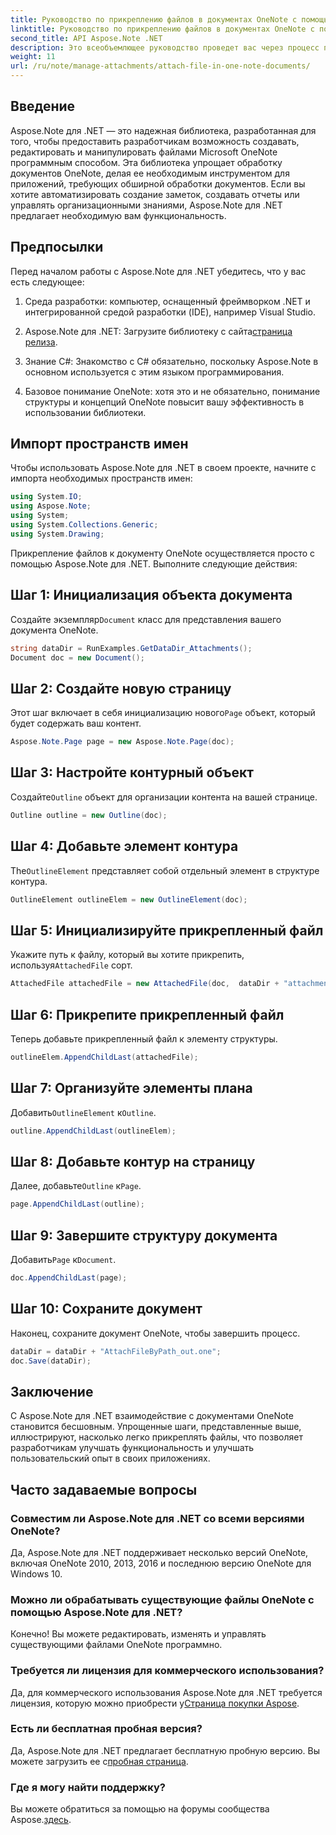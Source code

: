 ```yaml
---
title: Руководство по прикреплению файлов в документах OneNote с помощью Aspose.Note
linktitle: Руководство по прикреплению файлов в документах OneNote с помощью Aspose.Note
second_title: API Aspose.Note .NET
description: Это всеобъемлющее руководство проведет вас через процесс программного прикрепления файлов к документам OneNote, что позволит вам улучшить ваши задачи по созданию заметок и управлению документами. С четкими пошаговыми инструкциями и полезными часто задаваемыми вопросами.
weight: 11
url: /ru/note/manage-attachments/attach-file-in-one-note-documents/
---
```

## Введение

Aspose.Note для .NET — это надежная библиотека, разработанная для того, чтобы предоставить разработчикам возможность создавать, редактировать и манипулировать файлами Microsoft OneNote программным способом. Эта библиотека упрощает обработку документов OneNote, делая ее необходимым инструментом для приложений, требующих обширной обработки документов. Если вы хотите автоматизировать создание заметок, создавать отчеты или управлять организационными знаниями, Aspose.Note для .NET предлагает необходимую вам функциональность.

## Предпосылки

Перед началом работы с Aspose.Note для .NET убедитесь, что у вас есть следующее:

1. Среда разработки: компьютер, оснащенный фреймворком .NET и интегрированной средой разработки (IDE), например Visual Studio.
  
2.  Aspose.Note для .NET: Загрузите библиотеку с сайта[страница релиза](https://releases.aspose.com/note/net/).

3. Знание C#: Знакомство с C# обязательно, поскольку Aspose.Note в основном используется с этим языком программирования.

4. Базовое понимание OneNote: хотя это и не обязательно, понимание структуры и концепций OneNote повысит вашу эффективность в использовании библиотеки.

## Импорт пространств имен

Чтобы использовать Aspose.Note для .NET в своем проекте, начните с импорта необходимых пространств имен:

```csharp
using System.IO;
using Aspose.Note;
using System;
using System.Collections.Generic;
using System.Drawing;
```

Прикрепление файлов к документу OneNote осуществляется просто с помощью Aspose.Note для .NET. Выполните следующие действия:

## Шаг 1: Инициализация объекта документа

 Создайте экземпляр`Document` класс для представления вашего документа OneNote.

```csharp
string dataDir = RunExamples.GetDataDir_Attachments();
Document doc = new Document();
```

## Шаг 2: Создайте новую страницу

 Этот шаг включает в себя инициализацию нового`Page` объект, который будет содержать ваш контент.

```csharp
Aspose.Note.Page page = new Aspose.Note.Page(doc);
```

## Шаг 3: Настройте контурный объект

 Создайте`Outline` объект для организации контента на вашей странице.

```csharp
Outline outline = new Outline(doc);
```

## Шаг 4: Добавьте элемент контура

 The`OutlineElement` представляет собой отдельный элемент в структуре контура.

```csharp
OutlineElement outlineElem = new OutlineElement(doc);
```

## Шаг 5: Инициализируйте прикрепленный файл

 Укажите путь к файлу, который вы хотите прикрепить, используя`AttachedFile` сорт.

```csharp
AttachedFile attachedFile = new AttachedFile(doc,  dataDir + "attachment.txt");
```

## Шаг 6: Прикрепите прикрепленный файл

Теперь добавьте прикрепленный файл к элементу структуры.

```csharp
outlineElem.AppendChildLast(attachedFile);
```

## Шаг 7: Организуйте элементы плана

 Добавить`OutlineElement` к`Outline`.

```csharp
outline.AppendChildLast(outlineElem);
```

## Шаг 8: Добавьте контур на страницу

 Далее, добавьте`Outline` к`Page`.

```csharp
page.AppendChildLast(outline);
```

## Шаг 9: Завершите структуру документа

 Добавить`Page` к`Document`.

```csharp
doc.AppendChildLast(page);
```

## Шаг 10: Сохраните документ

Наконец, сохраните документ OneNote, чтобы завершить процесс.

```csharp
dataDir = dataDir + "AttachFileByPath_out.one";
doc.Save(dataDir);
```

## Заключение

С Aspose.Note для .NET взаимодействие с документами OneNote становится бесшовным. Упрощенные шаги, представленные выше, иллюстрируют, насколько легко прикреплять файлы, что позволяет разработчикам улучшать функциональность и улучшать пользовательский опыт в своих приложениях.

## Часто задаваемые вопросы

### Совместим ли Aspose.Note для .NET со всеми версиями OneNote?

Да, Aspose.Note для .NET поддерживает несколько версий OneNote, включая OneNote 2010, 2013, 2016 и последнюю версию OneNote для Windows 10.

### Можно ли обрабатывать существующие файлы OneNote с помощью Aspose.Note для .NET?

Конечно! Вы можете редактировать, изменять и управлять существующими файлами OneNote программно.

### Требуется ли лицензия для коммерческого использования?

 Да, для коммерческого использования Aspose.Note для .NET требуется лицензия, которую можно приобрести у[Страница покупки Aspose](https://purchase.conholdate.com/buy).

### Есть ли бесплатная пробная версия?

 Да, Aspose.Note для .NET предлагает бесплатную пробную версию. Вы можете загрузить ее с[пробная страница](https://releases.aspose.com/).

### Где я могу найти поддержку?

 Вы можете обратиться за помощью на форумы сообщества Aspose.[здесь](https://forum.aspose.com/c/note/28).